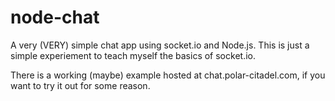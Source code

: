 node-chat
=========

A very (VERY) simple chat app using socket.io and Node.js. This is just a simple experiement to teach myself the basics of socket.io.

There is a working (maybe) example hosted at chat.polar-citadel.com, if you want to try it out for some reason.
